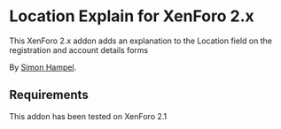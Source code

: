 Location Explain for XenForo 2.x
================================

This XenForo 2.x addon adds an explanation to the Location field on the registration and account details forms

By [Simon Hampel](https://twitter.com/SimonHampel).

Requirements
------------

This addon has been tested on XenForo 2.1

